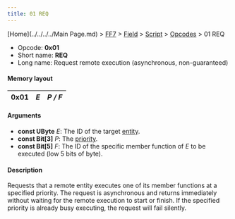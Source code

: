 ```yaml
---
title: 01 REQ
---
```


[Home](../../../../Main Page.md) > [FF7](../../../../FF7.md) > [Field](../../../Field.md) > [Script](../../Script.md) > [Opcodes](../Opcodes.md) > 01 REQ

-   Opcode: **0x01**
-   Short name: **REQ**
-   Long name: Request remote execution (asynchronous, non-guaranteed)

#### Memory layout

| 0x01 | *E* | *P / F* |
|------|-----|---------|

#### Arguments

-   **const UByte** *E*: The ID of the target [entity](../Entity.md).
-   **const Bit\[3\]** *P*: The [priority](../Priorities.md).
-   **const Bit\[5\]** *F*: The ID of the specific member function of *E* to be executed (low 5 bits of byte).

#### Description

Requests that a remote entity executes one of its member functions at a specified priority. The request is asynchronous and returns immediately without waiting for the remote execution to start or finish. If the specified priority is already busy executing, the request will fail silently.
